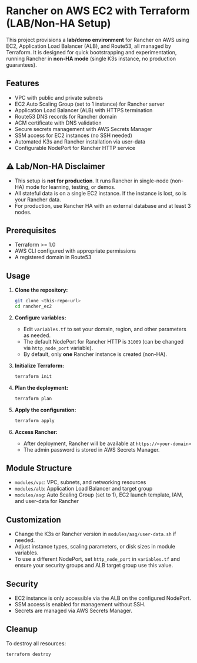 # Rancher on AWS EC2 with Terraform (LAB/Non-HA Setup)

This project provisions a **lab/demo environment** for Rancher on AWS using EC2, Application Load Balancer (ALB), and Route53, all managed by Terraform. It is designed for quick bootstrapping and experimentation, running Rancher in **non-HA mode** (single K3s instance, no production guarantees).

## Features
- VPC with public and private subnets
- EC2 Auto Scaling Group (set to 1 instance) for Rancher server
- Application Load Balancer (ALB) with HTTPS termination
- Route53 DNS records for Rancher domain
- ACM certificate with DNS validation
- Secure secrets management with AWS Secrets Manager
- SSM access for EC2 instances (no SSH needed)
- Automated K3s and Rancher installation via user-data
- Configurable NodePort for Rancher HTTP service

## ⚠️ Lab/Non-HA Disclaimer
- This setup is **not for production**. It runs Rancher in single-node (non-HA) mode for learning, testing, or demos.
- All stateful data is on a single EC2 instance. If the instance is lost, so is your Rancher data.
- For production, use Rancher HA with an external database and at least 3 nodes.

## Prerequisites
- Terraform >= 1.0
- AWS CLI configured with appropriate permissions
- A registered domain in Route53

## Usage

1. **Clone the repository:**
   ```sh
   git clone <this-repo-url>
   cd rancher_ec2
   ```

2. **Configure variables:**
   - Edit `variables.tf` to set your domain, region, and other parameters as needed.
   - The default NodePort for Rancher HTTP is `31069` (can be changed via `http_node_port` variable).
   - By default, only **one** Rancher instance is created (non-HA).

3. **Initialize Terraform:**
   ```sh
   terraform init
   ```

4. **Plan the deployment:**
   ```sh
   terraform plan
   ```

5. **Apply the configuration:**
   ```sh
   terraform apply
   ```

6. **Access Rancher:**
   - After deployment, Rancher will be available at `https://<your-domain>`
   - The admin password is stored in AWS Secrets Manager.

## Module Structure
- `modules/vpc`: VPC, subnets, and networking resources
- `modules/alb`: Application Load Balancer and target group
- `modules/asg`: Auto Scaling Group (set to 1), EC2 launch template, IAM, and user-data for Rancher

## Customization
- Change the K3s or Rancher version in `modules/asg/user-data.sh` if needed.
- Adjust instance types, scaling parameters, or disk sizes in module variables.
- To use a different NodePort, set `http_node_port` in `variables.tf` and ensure your security groups and ALB target group use this value.

## Security
- EC2 instance is only accessible via the ALB on the configured NodePort.
- SSM access is enabled for management without SSH.
- Secrets are managed via AWS Secrets Manager.

## Cleanup
To destroy all resources:
```sh
terraform destroy
```
